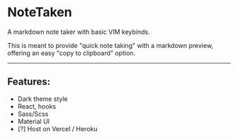 # NoteTaken

A markdown note taker with basic VIM keybinds.

This is meant to provide "quick note taking" with a markdown preview, offering an easy "copy to clipboard" option.

---

## Features: 
* Dark theme style 
* React, hooks
* Sass/Scss
* Material UI
* [?] Host on Vercel / Heroku